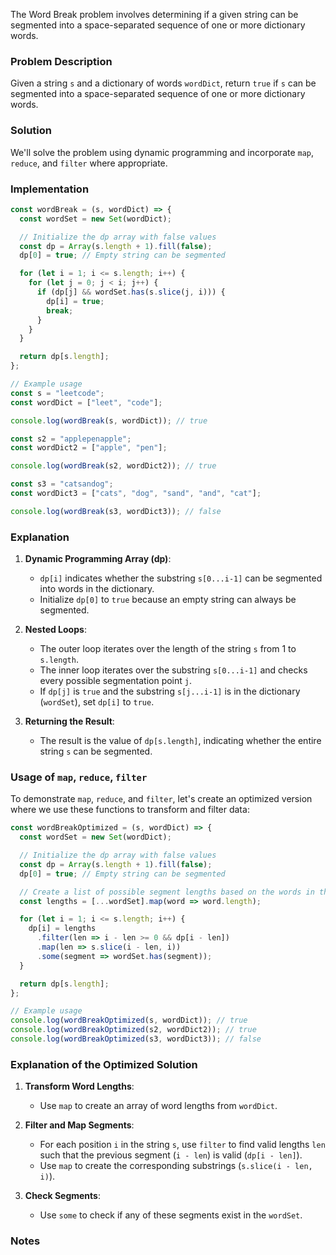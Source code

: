 The Word Break problem involves determining if a given string can be segmented into a space-separated sequence of one or more dictionary words. 

### Problem Description
Given a string `s` and a dictionary of words `wordDict`, return `true` if `s` can be segmented into a space-separated sequence of one or more dictionary words.

### Solution
We'll solve the problem using dynamic programming and incorporate `map`, `reduce`, and `filter` where appropriate.

### Implementation

```javascript
const wordBreak = (s, wordDict) => {
  const wordSet = new Set(wordDict);

  // Initialize the dp array with false values
  const dp = Array(s.length + 1).fill(false);
  dp[0] = true; // Empty string can be segmented

  for (let i = 1; i <= s.length; i++) {
    for (let j = 0; j < i; j++) {
      if (dp[j] && wordSet.has(s.slice(j, i))) {
        dp[i] = true;
        break;
      }
    }
  }

  return dp[s.length];
};

// Example usage
const s = "leetcode";
const wordDict = ["leet", "code"];

console.log(wordBreak(s, wordDict)); // true

const s2 = "applepenapple";
const wordDict2 = ["apple", "pen"];

console.log(wordBreak(s2, wordDict2)); // true

const s3 = "catsandog";
const wordDict3 = ["cats", "dog", "sand", "and", "cat"];

console.log(wordBreak(s3, wordDict3)); // false
```

### Explanation

1. **Dynamic Programming Array (dp)**:
   - `dp[i]` indicates whether the substring `s[0...i-1]` can be segmented into words in the dictionary.
   - Initialize `dp[0]` to `true` because an empty string can always be segmented.

2. **Nested Loops**:
   - The outer loop iterates over the length of the string `s` from 1 to `s.length`.
   - The inner loop iterates over the substring `s[0...i-1]` and checks every possible segmentation point `j`.
   - If `dp[j]` is `true` and the substring `s[j...i-1]` is in the dictionary (`wordSet`), set `dp[i]` to `true`.

3. **Returning the Result**:
   - The result is the value of `dp[s.length]`, indicating whether the entire string `s` can be segmented.

### Usage of `map`, `reduce`, `filter`

To demonstrate `map`, `reduce`, and `filter`, let's create an optimized version where we use these functions to transform and filter data:

```javascript
const wordBreakOptimized = (s, wordDict) => {
  const wordSet = new Set(wordDict);

  // Initialize the dp array with false values
  const dp = Array(s.length + 1).fill(false);
  dp[0] = true; // Empty string can be segmented

  // Create a list of possible segment lengths based on the words in the dictionary
  const lengths = [...wordSet].map(word => word.length);

  for (let i = 1; i <= s.length; i++) {
    dp[i] = lengths
      .filter(len => i - len >= 0 && dp[i - len])
      .map(len => s.slice(i - len, i))
      .some(segment => wordSet.has(segment));
  }

  return dp[s.length];
};

// Example usage
console.log(wordBreakOptimized(s, wordDict)); // true
console.log(wordBreakOptimized(s2, wordDict2)); // true
console.log(wordBreakOptimized(s3, wordDict3)); // false
```

### Explanation of the Optimized Solution

1. **Transform Word Lengths**:
   - Use `map` to create an array of word lengths from `wordDict`.

2. **Filter and Map Segments**:
   - For each position `i` in the string `s`, use `filter` to find valid lengths `len` such that the previous segment (`i - len`) is valid (`dp[i - len]`).
   - Use `map` to create the corresponding substrings (`s.slice(i - len, i)`).

3. **Check Segments**:
   - Use `some` to check if any of these segments exist in the `wordSet`.

### Notes
